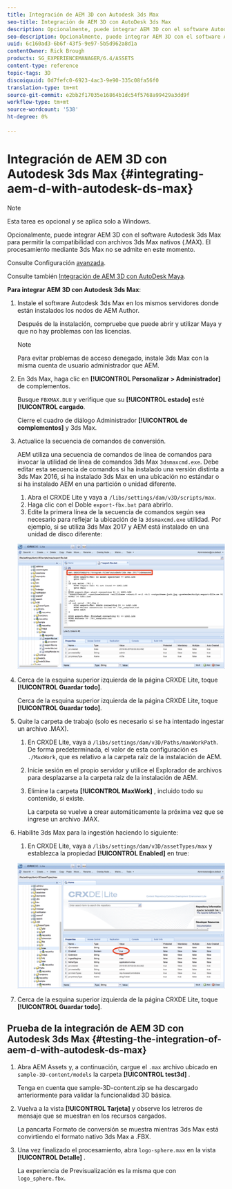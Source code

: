 ```yaml
---
title: Integración de AEM 3D con Autodesk 3ds Max
seo-title: Integración de AEM 3D con AutoDesk 3ds Max
description: Opcionalmente, puede integrar AEM 3D con el software Autodesk 3ds Max para permitir la compatibilidad con archivos 3ds Max nativos (.MAX). El procesamiento mediante 3ds Max no se admite en este momento.
seo-description: Opcionalmente, puede integrar AEM 3D con el software Autodesk 3ds Max para permitir la compatibilidad con archivos 3ds Max nativos (.MAX). El procesamiento mediante 3ds Max no se admite en este momento.
uuid: 6c160ad3-6b6f-43f5-9e97-5b5d962a8d1a
contentOwner: Rick Brough
products: SG_EXPERIENCEMANAGER/6.4/ASSETS
content-type: reference
topic-tags: 3D
discoiquuid: 0d7fefc0-6923-4ac3-9e90-335c08fa56f0
translation-type: tm+mt
source-git-commit: e2bb2f17035e16864b1dc54f5768a99429a3dd9f
workflow-type: tm+mt
source-wordcount: '538'
ht-degree: 0%

---
```



# Integración de AEM 3D con Autodesk 3ds Max {#integrating-aem-d-with-autodesk-ds-max}

>[!NOTE]
>
>Esta tarea es opcional y se aplica solo a Windows.

Opcionalmente, puede integrar AEM 3D con el software Autodesk 3ds Max para permitir la compatibilidad con archivos 3ds Max nativos (.MAX). El procesamiento mediante 3ds Max no se admite en este momento.

Consulte Configuración [avanzada](advanced-config-3d.md).

Consulte también [Integración de AEM 3D con AutoDesk Maya](integrate-maya-with-3d.md).

**Para integrar AEM 3D con Autodesk 3ds Max**:

1. Instale el software Autodesk 3ds Max en los mismos servidores donde están instalados los nodos de AEM Author.

   Después de la instalación, compruebe que puede abrir y utilizar Maya y que no hay problemas con las licencias.

   >[!NOTE]
   >
   >Para evitar problemas de acceso denegado, instale 3ds Max con la misma cuenta de usuario administrador que AEM.

1. En 3ds Max, haga clic en **[!UICONTROL Personalizar > Administrador]** de complementos.

   Busque `FBXMAX.DLU` y verifique que su **[!UICONTROL estado]** esté **[!UICONTROL cargado**.

   Cierre el cuadro de diálogo Administrador **[!UICONTROL de complementos]** y 3ds Max.

1. Actualice la secuencia de comandos de conversión.

   AEM utiliza una secuencia de comandos de línea de comandos para invocar la utilidad de línea de comandos 3ds Max `3dsmaxcmd.exe`. Debe editar esta secuencia de comandos si ha instalado una versión distinta a 3ds Max 2016, si ha instalado 3ds Max en una ubicación no estándar o si ha instalado AEM en una partición o unidad diferente.

   1. Abra el CRXDE Lite y vaya a `/libs/settings/dam/v3D/scripts/max`.
   1. Haga clic con el Doble `export-fbx.bat` para abrirlo.
   1. Edite la primera línea de la secuencia de comandos según sea necesario para reflejar la ubicación de la `3dsmaxcmd.exe` utilidad. Por ejemplo, si se utiliza 3ds Max 2017 y AEM está instalado en una unidad de disco diferente:

   ![image2018-6-22_13-35-8](assets/image2018-6-22_13-35-8.png)

1. Cerca de la esquina superior izquierda de la página CRXDE Lite, toque **[!UICONTROL Guardar todo]**.

   Cerca de la esquina superior izquierda de la página CRXDE Lite, toque **[!UICONTROL Guardar todo]**.

1. Quite la carpeta de trabajo (solo es necesario si se ha intentado ingestar un archivo .MAX).

   1. En CRXDE Lite, vaya a `/libs/settings/dam/v3D/Paths/maxWorkPath`. De forma predeterminada, el valor de esta configuración es `./MaxWork`, que es relativo a la carpeta raíz de la instalación de AEM.
   1. Inicie sesión en el propio servidor y utilice el Explorador de archivos para desplazarse a la carpeta raíz de la instalación de AEM.
   1. Elimine la carpeta **[!UICONTROL MaxWork]** , incluido todo su contenido, si existe.

      La carpeta se vuelve a crear automáticamente la próxima vez que se ingrese un archivo .MAX.

1. Habilite 3ds Max para la ingestión haciendo lo siguiente:

   1. En CRXDE Lite, vaya a `/libs/settings/dam/v3D/assetTypes/max` y establezca la propiedad **[!UICONTROL Enabled]** en true:

   ![image2018-6-22_13-50-50](assets/image2018-6-22_13-50-50.png)

1. Cerca de la esquina superior izquierda de la página CRXDE Lite, toque **[!UICONTROL Guardar todo]**.

## Prueba de la integración de AEM 3D con Autodesk 3ds Max {#testing-the-integration-of-aem-d-with-autodesk-ds-max}

1. Abra AEM Assets y, a continuación, cargue el `.max` archivo ubicado en `sample-3D-content/models` la carpeta **[!UICONTROL test3d]** .

   Tenga en cuenta que sample-3D-content.zip se ha descargado anteriormente para validar la funcionalidad 3D básica.

1. Vuelva a la vista **[!UICONTROL Tarjeta]** y observe los letreros de mensaje que se muestran en los recursos cargados.

   La pancarta Formato de conversión se muestra mientras 3ds Max está convirtiendo el formato nativo 3ds Max a .FBX.

1. Una vez finalizado el procesamiento, abra `logo-sphere.max` en la vista **[!UICONTROL Detalle]** .

   La experiencia de Previsualización es la misma que con `logo_sphere.fbx`.

